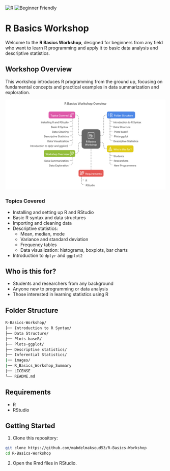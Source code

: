 ![R](https://img.shields.io/badge/Built%20with-R-blue?logo=r)
![Beginner Friendly](https://img.shields.io/badge/Level-Beginner-brightgreen)

# R Basics Workshop

Welcome to the **R Basics Workshop**, designed for beginners from any field who want to learn R programming and apply it to basic data analysis and descriptive statistics.

## Workshop Overview

This workshop introduces R programming from the ground up, focusing on fundamental concepts and practical examples in data summarization and exploration.

![Graph](images/Graph.png)

### Topics Covered

- Installing and setting up R and RStudio
- Basic R syntax and data structures
- Importing and cleaning data
- Descriptive statistics:
  - Mean, median, mode
  - Variance and standard deviation
  - Frequency tables
  - Data visualization: histograms, boxplots, bar charts
- Introduction to `dplyr` and `ggplot2`

## Who is this for?

- Students and researchers from any background
- Anyone new to programming or data analysis
- Those interested in learning statistics using R

## Folder Structure

```bash
R-Basics-Workshop/
├── Introduction to R Syntax/
├── Data Structure/
├── Plots-baseR/
├── Plots-ggplot/
├── Descriptive statistics/
├── Inferential Statistics/
|── images/
|── R_Basics_Workshop_Summary
├── LICENSE
└── README.md
```

## Requirements

- R
- RStudio

## Getting Started

1. Clone this repository:

```bash
git clone https://github.com/mabdelmaksoud53/R-Basics-Workshop
cd R-Basics-Workshop
```

2. Open the Rmd files in RStudio.
